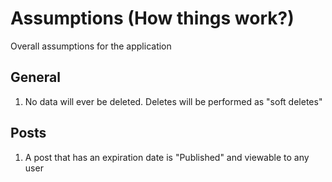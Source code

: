 # Assumptions (How things work?)

Overall assumptions for the application

## General

1. No data will ever be deleted. Deletes will be performed as "soft deletes"

## Posts

1. A post that has an expiration date is "Published" and viewable to any user
